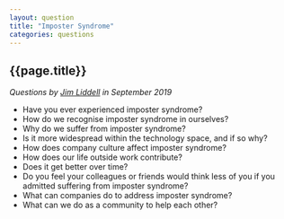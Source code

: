 ```yaml
---
layout: question
title: "Imposter Syndrome"
categories: questions
---
```


## {{page.title}}

_Questions by <a href="https://twitter.com/liddellj">Jim Liddell</a> in September 2019_

* Have you ever experienced imposter syndrome?
* How do we recognise imposter syndrome in ourselves?
* Why do we suffer from imposter syndrome?
* Is it more widespread within the technology space, and if so why?
* How does company culture affect imposter syndrome?
* How does our life outside work contribute?
* Does it get better over time?
* Do you feel your colleagues or friends would think less of you if you admitted suffering from imposter syndrome?
* What can companies do to address imposter syndrome?
* What can we do as a community to help each other?
